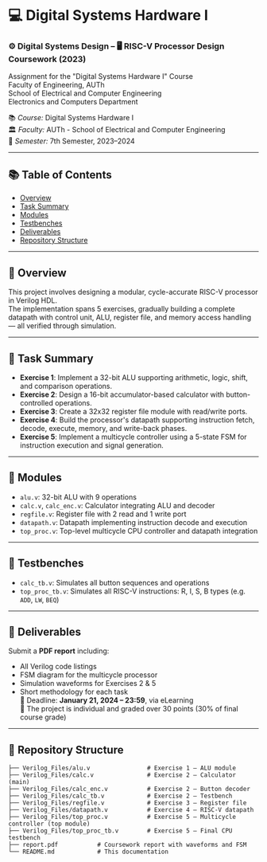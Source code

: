 # 💻 Digital Systems Hardware I
### ⚙️ Digital Systems Design – 🖥️ RISC-V Processor Design Coursework (2023)
Assignment for the "Digital Systems Hardware I" Course  
Faculty of Engineering, AUTh  
School of Electrical and Computer Engineering  
Electronics and Computers Department

📚 *Course:* Digital Systems Hardware I  
🏛️ *Faculty:* AUTh - School of Electrical and Computer Engineering  
📅 *Semester:* 7th Semester, 2023–2024

---

## 📚 Table of Contents
- [Overview](#overview)
- [Task Summary](#task-summary)
- [Modules](#modules)
- [Testbenches](#testbenches)
- [Deliverables](#deliverables)
- [Repository Structure](#repository-structure)

---

## 🧠 Overview

This project involves designing a modular, cycle-accurate RISC-V processor in Verilog HDL.  
The implementation spans 5 exercises, gradually building a complete datapath with control unit, ALU, register file, and memory access handling — all verified through simulation.

---

## 🎯 Task Summary

- **Exercise 1**: Implement a 32-bit ALU supporting arithmetic, logic, shift, and comparison operations.
- **Exercise 2**: Design a 16-bit accumulator-based calculator with button-controlled operations.
- **Exercise 3**: Create a 32x32 register file module with read/write ports.
- **Exercise 4**: Build the processor's datapath supporting instruction fetch, decode, execute, memory, and write-back phases.
- **Exercise 5**: Implement a multicycle controller using a 5-state FSM for instruction execution and signal generation.

---

## 🧩 Modules

- `alu.v`: 32-bit ALU with 9 operations
- `calc.v`, `calc_enc.v`: Calculator integrating ALU and decoder
- `regfile.v`: Register file with 2 read and 1 write port
- `datapath.v`: Datapath implementing instruction decode and execution
- `top_proc.v`: Top-level multicycle CPU controller and datapath integration

---

## 🧪 Testbenches

- `calc_tb.v`: Simulates all button sequences and operations
- `top_proc_tb.v`: Simulates all RISC-V instructions: R, I, S, B types (e.g. `ADD`, `LW`, `BEQ`)

---

## 📄 Deliverables

Submit a **PDF report** including:
- All Verilog code listings
- FSM diagram for the multicycle processor
- Simulation waveforms for Exercises 2 & 5
- Short methodology for each task  
📌 Deadline: **January 21, 2024 – 23:59**, via eLearning  
📌 The project is individual and graded over 30 points (30% of final course grade)

---

## 📁 Repository Structure
```
├── Verilog_Files/alu.v                # Exercise 1 – ALU module
├── Verilog_Files/calc.v               # Exercise 2 – Calculator (main)
├── Verilog_Files/calc_enc.v           # Exercise 2 – Button decoder
├── Verilog_Files/calc_tb.v            # Exercise 2 – Testbench
├── Verilog_Files/regfile.v            # Exercise 3 – Register file
├── Verilog_Files/datapath.v           # Exercise 4 – RISC-V datapath
├── Verilog_Files/top_proc.v           # Exercise 5 – Multicycle controller (top module)
├── Verilog_Files/top_proc_tb.v        # Exercise 5 – Final CPU testbench
├── report.pdf           # Coursework report with waveforms and FSM
└── README.md            # This documentation
```

